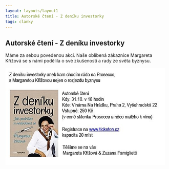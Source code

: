 ```yaml
---
layout: layouts/layout1
title: Autorské čtení - Z deníku investorky
tags: clanky
---
```



## Autorské čtení - Z deníku investorky

Máme za sebou povedenou akci. 
Naše oblíbená zákaznice Margareta Křížová se s námi podělila o&nbsp;své zkušenosti a rady ze světa byznysu.

![Pozvánka na křest knihy](/images/margareta.jpg)

